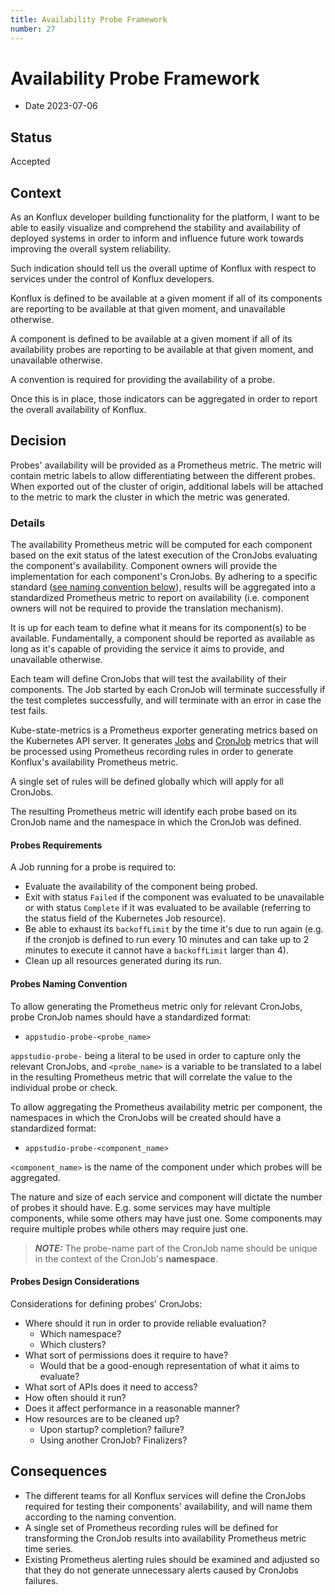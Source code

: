 ```yaml
---
title: Availability Probe Framework
number: 27
---
```

# Availability Probe Framework

* Date 2023-07-06

## Status

Accepted

## Context

As an Konflux developer building functionality for the platform, I want to be able to
easily visualize and comprehend the stability and availability of deployed systems in
order to inform and influence future work towards improving the overall system
reliability.

Such indication should tell us the overall uptime of Konflux with respect to services
under the control of Konflux developers.

Konflux is defined to be available at a given moment if all of its components are
reporting to be available at that given moment, and unavailable otherwise.

A component is defined to be available at a given moment if all of its availability
probes are reporting to be available at that given moment, and unavailable otherwise.

A convention is required for providing the availability of a probe.

Once this is in place, those indicators can be aggregated in order to report the overall
availability of Konflux.

## Decision

Probes' availability will be provided as a Prometheus metric. The metric will contain
metric labels to allow differentiating between the different probes. When exported out
of the cluster of origin, additional labels will be attached to the metric to mark the
cluster in which the metric was generated.

### Details

The availability Prometheus metric will be computed for each component based on the exit
status of the latest execution of the CronJobs evaluating the component's availability.
Component owners will provide the implementation for each component's CronJobs. By
adhering to a specific standard
([see naming convention below](#Probes-Naming-Convention)),
results will be aggregated into a standardized Prometheus metric to report on
availability (i.e. component owners will not be required to provide the translation
mechanism).

It is up for each team to define what it means for its component(s) to be available.
Fundamentally, a component should be reported as available as long as it's capable of
providing the service it aims to provide, and unavailable otherwise.

Each team will define CronJobs that will test the availability of their components.
The Job started by each CronJob will terminate successfully if the test completes
successfully, and will terminate with an error in case the test fails.

Kube-state-metrics is a Prometheus exporter generating metrics based on the Kubernetes
API server. It generates
[Jobs](https://github.com/kubernetes/kube-state-metrics/blob/main/docs/job-metrics.md)
and
[CronJob](https://github.com/kubernetes/kube-state-metrics/blob/main/docs/cronjob-metrics.md)
metrics that will be processed using Prometheus recording rules in order to
generate Konflux's availability Prometheus metric.

A single set of rules will be defined globally which will apply for all CronJobs.

The resulting Prometheus metric will identify each probe based on its CronJob name and
the namespace in which the CronJob was defined.

#### Probes Requirements

A Job running for a probe is required to:

* Evaluate the availability of the component being probed.
* Exit with status `Failed` if the component was evaluated to be unavailable or with
  status `Complete` if it was evaluated to be available (referring to the status field
  of the Kubernetes Job resource).
* Be able to exhaust its `backoffLimit` by the time it's due to run again (e.g. if the
  cronjob is defined to run every 10 minutes and can take up to 2 minutes to execute
  it cannot have a `backoffLimit` larger than 4).
* Clean up all resources generated during its run.

#### Probes Naming Convention

To allow generating the Prometheus metric only for relevant CronJobs, probe CronJob
names should have a standardized format:

* `appstudio-probe-<probe_name>`

`appstudio-probe-` being a literal to be used in order to capture only the relevant
CronJobs, and `<probe_name>` is a variable to be translated to a label in the resulting
Prometheus metric that will correlate the value to the individual probe or check.

To allow aggregating the Prometheus availability metric per component, the namespaces
in which the CronJobs will be created should have a standardized format:

* `appstudio-probe-<component_name>`

`<component_name>` is the name of the component under which probes will be aggregated.

The nature and size of each service and component will dictate the number of probes it
should have. E.g. some services may have multiple components, while some others may have
just one. Some components may require multiple probes while others may require just one.

> **_NOTE:_** The probe-name part of the CronJob name should be unique in the context of
the CronJob's **namespace**.

#### Probes Design Considerations

Considerations for defining probes' CronJobs:

* Where should it run in order to provide reliable evaluation?
    * Which namespace?
    * Which clusters?
* What sort of permissions does it require to have?
    * Would that be a good-enough representation of what it aims to evaluate?
* What sort of APIs does it need to access?
* How often should it run?
* Does it affect performance in a reasonable manner?
* How resources are to be cleaned up?
    * Upon startup? completion? failure?
    * Using another CronJob? Finalizers?

## Consequences

* The different teams for all Konflux services will define the CronJobs required for
  testing their components' availability, and will name them according to the naming
  convention.
* A single set of Prometheus recording rules will be defined for transforming the
  CronJob results into availability Prometheus metric time series.
* Existing Prometheus alerting rules should be examined and adjusted so that they do not
  generate unnecessary alerts caused by CronJobs failures.
